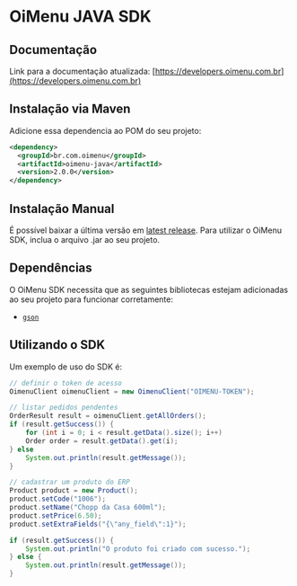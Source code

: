 # OiMenu JAVA SDK

## Documentação

Link para a documentação atualizada: [https://developers.oimenu.com.br](https://developers.oimenu.com.br)

## Instalação via Maven

Adicione essa dependencia ao POM do seu projeto:

```xml
<dependency>
  <groupId>br.com.oimenu</groupId>
  <artifactId>oimenu-java</artifactId>
  <version>2.0.0</version>
</dependency>
```

## Instalação Manual

É possível baixar a última versão em [latest release](https://github.com/oimenu/oimenu-java/releases). Para utilizar o OiMenu SDK, inclua o arquivo .jar ao seu projeto.


## Dependências

O OiMenu SDK necessita que as seguintes bibliotecas estejam adicionadas ao seu projeto para funcionar corretamente:

- [`gson`](https://github.com/google/gson)

## Utilizando o SDK

Um exemplo de uso do SDK é:

```java
// definir o token de acesso
OimenuClient oimenuClient = new OimenuClient("OIMENU-TOKEN");

// listar pedidos pendentes
OrderResult result = oimenuClient.getAllOrders();
if (result.getSuccess()) {
    for (int i = 0; i < result.getData().size(); i++)
	Order order = result.getData().get(i);
} else
    System.out.println(result.getMessage());
}

// cadastrar um produto do ERP
Product product = new Product();
product.setCode("1006");
product.setName("Chopp da Casa 600ml");
product.setPrice(6.50);
product.setExtraFields("{\"any_field\":1}");

if (result.getSuccess()) {
    System.out.println("O produto foi criado com sucesso.");
} else {
    System.out.println(result.getMessage());
}
```
